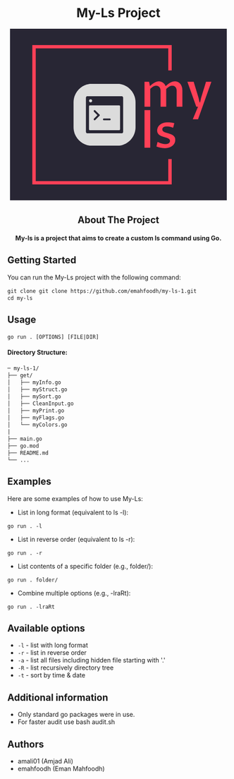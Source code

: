 <h1 align="center">My-Ls Project</h1>


<p align="center">
    <img src="logo1.png" alt="My-Ls Logo" />
</p>

<h2 align="center">About The Project</h2>
<h4 align="center">My-ls is a project that aims to create a custom ls command using Go.</h4>

## Getting Started
You can run the My-Ls project with the following command:
```console
git clone git clone https://github.com/emahfoodh/my-ls-1.git
cd my-ls
```

## Usage
```
go run . [OPTIONS] [FILE|DIR]
```
#### Directory Structure:
```console
─ my-ls-1/
├── get/
│   ├── myInfo.go
│   ├── myStruct.go
│   ├── mySort.go
│   ├── CleanInput.go  
│   ├── myPrint.go
│   ├── myFlags.go
│   └── myColors.go
|
├── main.go
├── go.mod
├── README.md
└── ...
```
## Examples
Here are some examples of how to use My-Ls:

- List in long format (equivalent to ls -l):
```
go run . -l 
```
- List in reverse order (equivalent to ls -r):
```
go run . -r 
```
- List contents of a specific folder (e.g., folder/):
```
go run . folder/

```
- Combine multiple options (e.g., -lraRt):
```
go run . -lraRt
```

## Available options

* <code>-l</code> - list with long format
* <code>-r</code> - list in reverse order
* <code>-a</code> - list all files including hidden file starting with '.'
* <code>-R</code> - list recursively directory tree
* <code>-t</code> - sort by time & date

## Additional information

- Only standard go packages were in use.
- For faster audit use bash audit.sh   

## Authors

- amali01 (Amjad Ali)
- emahfoodh (Eman Mahfoodh)

